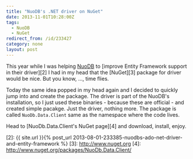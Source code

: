```yaml
---
title: "NuoDB's .NET driver on NuGet"
date: 2013-11-01T10:28:00Z
tags:
  - NuoDB
  - NuGet
redirect_from: /id/233427
category: none
layout: post
---
```

This year while I was helping [NuoDB][1] to [improve Entity Framework support in their driver][2] I had in my head that the [NuGet][3] package for driver would be nice. But you know, ..., time flies.

<!-- excerpt -->

Today the same idea popped in my head again and I decided to quickly jump into and create the package. The driver is part of the NuoDB's installation, so I just used these binaries - because these are official - and created simple pacakge. Just the driver, nothing more. The package is called `NuoDb.Data.Client` same as the namespace where the code lives.

Head to [NuoDb.Data.Client's NuGet page][4] and download, install, enjoy.

[1]: http://www.nuodb.com
[2]: {{ site.url }}{% post_url 2013-08-01-233385-nuodbs-ado-net-driver-and-entity-framework %}
[3]: http://www.nuget.org
[4]: http://www.nuget.org/packages/NuoDb.Data.Client/